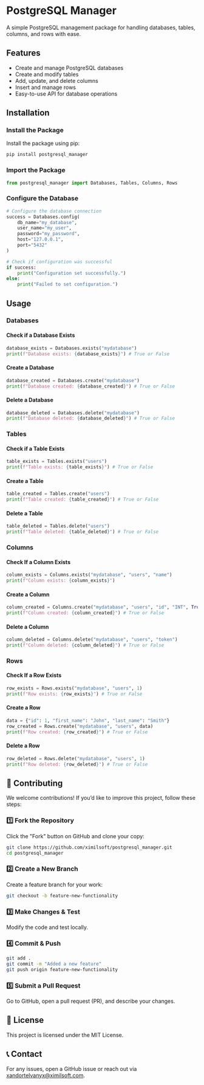 # PostgreSQL Manager

A simple PostgreSQL management package for handling databases, tables, columns, and rows with ease.

## Features

- Create and manage PostgreSQL databases
- Create and modify tables
- Add, update, and delete columns
- Insert and manage rows
- Easy-to-use API for database operations

## Installation

### Install the Package

Install the package using pip:

```bash
pip install postgresql_manager
```

### Import the Package

```python
from postgresql_manager import Databases, Tables, Columns, Rows
```

### Configure the Database

```python
# Configure the database connection
success = Databases.config(
    db_name="my_database",
    user_name="my_user",
    password="my_password",
    host="127.0.0.1",
    port="5432"
)

# Check if configuration was successful
if success:
    print("Configuration set successfully.")
else:
    print("Failed to set configuration.")
```

## Usage

### Databases

#### Check if a Database Exists

```python
database_exists = Databases.exists("mydatabase")
print(f"Database exists: {database_exists}") # True or False
```

#### Create a Database

```python
database_created = Databases.create("mydatabase")
print(f"Database created: {database_created}") # True or False
```

#### Delete a Database

```python
database_deleted = Databases.delete("mydatabase")
print(f"Database deleted: {database_deleted}") # True or False
```

### Tables

#### Check if a Table Exists

```python
table_exists = Tables.exists("users")
print(f"Table exists: {table_exists}") # True or False
```

#### Create a Table

```python
table_created = Tables.create("users")
print(f"Table created: {table_created}") # True or False
```

#### Delete a Table

```python
table_deleted = Tables.delete("users")
print(f"Table deleted: {table_deleted}") # True or False
```

### Columns

#### Check If a Column Exists

```python
column_exists = Columns.exists("mydatabase", "users", "name")
print(f"Column exists: {column_exists}")
```

#### Create a Column

```python
column_created = Columns.create("mydatabase", "users", "id", "INT", True, True)
print(f"Column created: {column_created}") # True or False
```

#### Delete a Column

```python
column_deleted = Columns.delete("mydatabase", "users", "token")
print(f"Column deleted: {column_deleted}") # True or False
```

### Rows

#### Check If a Row Exists

```python
row_exists = Rows.exists("mydatabase", "users", 1)
print(f"Row exists: {row_exists}") # True or False
```

#### Create a Row

```python
data = {"id": 1, "first_name": "John", "last_name": "Smith"}
row_created = Rows.create("mydatabase", "users", data)
print(f"Row created: {row_created}") # True or False
```

#### Delete a Row

```python
row_deleted = Rows.delete("mydatabase", "users", 1)
print(f"Row deleted: {row_deleted}") # True or False
```

## 🤝 Contributing

We welcome contributions! If you’d like to improve this project, follow these steps:

### 1️⃣ Fork the Repository
Click the "Fork" button on GitHub and clone your copy:

```bash
git clone https://github.com/ximilsoft/postgresql_manager.git
cd postgresql_manager
```

### 2️⃣ Create a New Branch

Create a feature branch for your work:

```bash
git checkout -b feature-new-functionality
```

### 3️⃣ Make Changes & Test
Modify the code and test locally.

### 4️⃣ Commit & Push

```bash
git add .
git commit -m "Added a new feature"
git push origin feature-new-functionality
```

### 5️⃣ Submit a Pull Request
Go to GitHub, open a pull request (PR), and describe your changes.

## 📜 License

This project is licensed under the MIT License.

## 📞 Contact

For any issues, open a GitHub issue or reach out via xandortelvanyx@ximilsoft.com.
